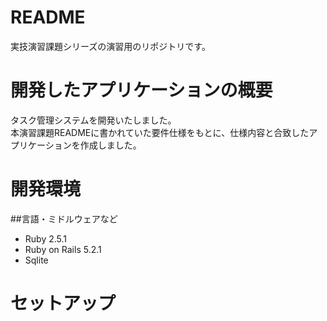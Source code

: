 # README
実技演習課題シリーズの演習用のリポジトリです。

# 開発したアプリケーションの概要
タスク管理システムを開発いたしました。  
本演習課題READMEに書かれていた要件仕様をもとに、仕様内容と合致したアプリケーションを作成しました。

# 開発環境
##言語・ミドルウェアなど
* Ruby 2.5.1
* Ruby on Rails 5.2.1
* Sqlite

# セットアップ
